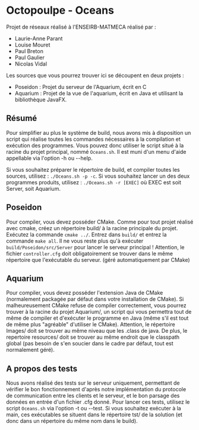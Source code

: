 # Octopoulpe - Oceans

Projet de réseaux réalisé à l'ENSEIRB-MATMECA réalisé par :
- Laurie-Anne Parant
- Louise Mouret
- Paul Breton
- Paul Gaulier
- Nicolas Vidal

Les sources que vous pourrez trouver ici se découpent en deux projets :
- Poseidon : Projet du serveur de l'Aquarium, écrit en C
- Aquarium : Projet de la vue de l'aquarium, écrit en Java et utilisant la bibliothèque JavaFX.

## Résumé

Pour simplifier au plus le système de build, nous avons mis à disposition un script qui réalise toutes les commandes nécessaires à la 
compilation et exécution des programmes.
Vous pouvez donc utiliser le script situé à la racine du projet principal, nommé `Oceans.sh`. Il est muni d'un menu d'aide appellable via
l'option -h ou --help.

Si vous souhaitez préparer le répertoire de build, et compiler toutes les sources, utilisez : `./Oceans.sh -p -c`.
Si vous souhaitez lancer un des deux programmes produits, utilisez : `./Oceans.sh -r [EXEC]` où EXEC est soit Server, soit Aquarium.

## Poseidon

Pour compiler, vous devez posséder CMake.
Comme pour tout projet réalisé avec cmake, créez un répertoire build/ à la racine principale du projet. 
Exécutez la commande `cmake ../`.
Entrez dans `build/` et entrez la commande `make all`.
Il ne vous reste plus qu'à exécuter `build/Poseidon/src/Server` pour lancer le serveur principal !
Attention, le fichier `controller.cfg` doit obligatoirement se trouver dans le même répertoire que l'exécutable du serveur. (géré automatiquement par CMake)

## Aquarium

Pour compiler, vous devez posséder l'extension Java de CMake (normalement packagée par défaut dans votre installation de CMake).
Si malheureusement CMake refuse de compiler correctement, vous pourrez trouver à la racine du projet Aquarium/, un script qui vous
permettra tout de même de compiler et d'exécuter le programme en Java (même s'il est tout de même plus "agréable" d'utiliser le CMake).
Attention, le répertoire Images/ doit se trouver au même niveau que les .class de java. De plus, le repertoire resources/ doit se trouver au
même endroit que le classpath global (pas besoin de s'en soucier dans le cadre par défaut, tout est normalement géré).

## A propos des tests

Nous avons réalisé des tests sur le serveur uniquement, permettant de vérifier le bon fonctionnement d'après notre implémentation
du protocole de communication entre les clients et le serveur, et le bon parsage des données en entrée d'un fichier .cfg donné.
Pour lancer ces tests, utilisez le script `Oceans.sh` via l'option -t ou --test. Si vous souhaitez exécuter à la main, ces 
exécutables se situent dans le répertoire tst/ de la solution (et donc dans un répertoire du même nom dans le build).